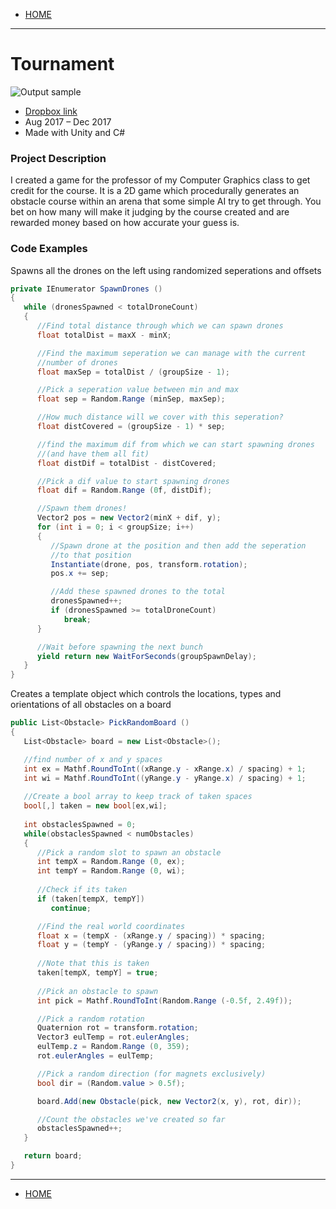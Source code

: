- [HOME](https://avijr.com)

---

# Tournament

![Output sample](https://github.com/Polaros/AVI/raw/master/tournament.gif)

- [Dropbox link](https://www.dropbox.com/s/zwcg1cjyjnwq4h7/Tournament.app.zip?dl=0)
- Aug 2017 – Dec 2017
- Made with Unity and C#

### Project Description
I created a game for the professor of my Computer Graphics class to get credit for the course. It is a 2D game which procedurally generates an obstacle course within an arena that some simple AI try to get through. You bet on how many will make it judging by the course created and are rewarded money based on how accurate your guess is.

### Code Examples
Spawns all the drones on the left using randomized seperations and offsets

```c#
private IEnumerator SpawnDrones ()
{
   while (dronesSpawned < totalDroneCount)
   {
      //Find total distance through which we can spawn drones
      float totalDist = maxX - minX;

      //Find the maximum seperation we can manage with the current
      //number of drones
      float maxSep = totalDist / (groupSize - 1);

      //Pick a seperation value between min and max
      float sep = Random.Range (minSep, maxSep);

      //How much distance will we cover with this seperation?
      float distCovered = (groupSize - 1) * sep;

      //find the maximum dif from which we can start spawning drones
      //(and have them all fit)
      float distDif = totalDist - distCovered;

      //Pick a dif value to start spawning drones
      float dif = Random.Range (0f, distDif);

      //Spawn them drones!
      Vector2 pos = new Vector2(minX + dif, y);
      for (int i = 0; i < groupSize; i++)
      {
         //Spawn drone at the position and then add the seperation
         //to that position
         Instantiate(drone, pos, transform.rotation);
         pos.x += sep;

         //Add these spawned drones to the total
         dronesSpawned++;
         if (dronesSpawned >= totalDroneCount)
            break;
      }

      //Wait before spawning the next bunch
      yield return new WaitForSeconds(groupSpawnDelay);
   }
}
```

Creates a template object which controls the locations, types and orientations of all obstacles on a board
```c#
public List<Obstacle> PickRandomBoard ()
{
   List<Obstacle> board = new List<Obstacle>();

   //find number of x and y spaces
   int ex = Mathf.RoundToInt((xRange.y - xRange.x) / spacing) + 1;
   int wi = Mathf.RoundToInt((yRange.y - yRange.x) / spacing) + 1;
		
   //Create a bool array to keep track of taken spaces
   bool[,] taken = new bool[ex,wi];
		
   int obstaclesSpawned = 0;
   while(obstaclesSpawned < numObstacles)
   {
      //Pick a random slot to spawn an obstacle
      int tempX = Random.Range (0, ex);
      int tempY = Random.Range (0, wi);
			
      //Check if its taken
      if (taken[tempX, tempY])
         continue;

      //Find the real world coordinates
      float x = (tempX - (xRange.y / spacing)) * spacing;
      float y = (tempY - (yRange.y / spacing)) * spacing;
			
      //Note that this is taken
      taken[tempX, tempY] = true;
			
      //Pick an obstacle to spawn
      int pick = Mathf.RoundToInt(Random.Range (-0.5f, 2.49f));

      //Pick a random rotation
      Quaternion rot = transform.rotation;
      Vector3 eulTemp = rot.eulerAngles;
      eulTemp.z = Random.Range (0, 359);
      rot.eulerAngles = eulTemp;

      //Pick a random direction (for magnets exclusively)
      bool dir = (Random.value > 0.5f);

      board.Add(new Obstacle(pick, new Vector2(x, y), rot, dir));

      //Count the obstacles we've created so far
      obstaclesSpawned++;
   }

   return board;
}
```

---

- [HOME](https://avijr.com)

